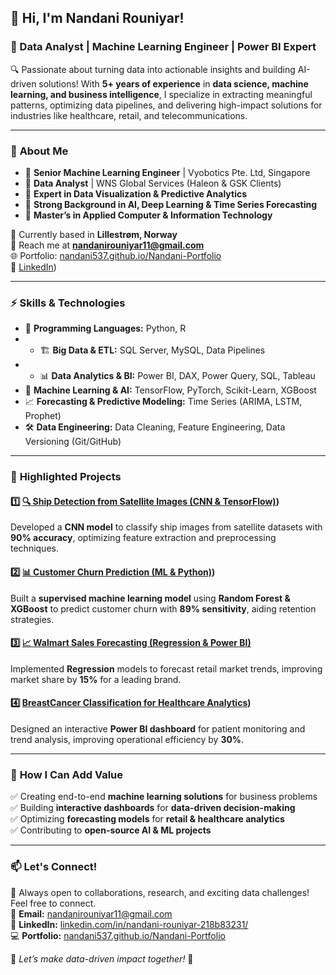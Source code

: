 ## 👋 Hi, I'm Nandani Rouniyar!  
### 🚀 Data Analyst | Machine Learning Engineer | Power BI Expert   

🔍 Passionate about turning data into actionable insights and building AI-driven solutions! With **5+ years of experience** in **data science, machine learning, and business intelligence**, I specialize in extracting meaningful patterns, optimizing data pipelines, and delivering high-impact solutions for industries like healthcare, retail, and telecommunications.

---

### 📌 **About Me**  
- 🔹 **Senior Machine Learning Engineer** | Vyobotics Pte. Ltd, Singapore  
- 🔹 **Data Analyst** | WNS Global Services (Haleon & GSK Clients)  
- 🔹 **Expert in Data Visualization & Predictive Analytics**  
- 🔹 **Strong Background in AI, Deep Learning & Time Series Forecasting**  
- 🔹 **Master’s in Applied Computer & Information Technology**  

📍 Currently based in **Lillestrøm, Norway**  
📧 Reach me at **nandanirouniyar11@gmail.com**  
🌐 Portfolio: [nandani537.github.io/Nandani-Portfolio](https://nandani537.github.io/Nandani-Portfolio)  
🔗 [LinkedIn](https://www.linkedin.com/in/nandani-rouniyar-218b83231/))

---

### ⚡ **Skills & Technologies**

- 📝 **Programming Languages:** Python, R
- - 🏗 **Big Data & ETL:** SQL Server, MySQL, Data Pipelines
- - 📊 **Data Analytics & BI:** Power BI, DAX, Power Query, SQL, Tableau
- 🧠 **Machine Learning & AI:** TensorFlow, PyTorch, Scikit-Learn, XGBoost
- 📈 **Forecasting & Predictive Modeling:** Time Series (ARIMA, LSTM, Prophet)
- 🛠 **Data Engineering:** Data Cleaning, Feature Engineering, Data Versioning (Git/GitHub)

---

### 🚀 **Highlighted Projects**

#### 1️⃣ [🔍 Ship Detection from Satellite Images (CNN & TensorFlow)](https://github.com/nandani537/Ship-Detection))  
Developed a **CNN model** to classify ship images from satellite datasets with **90% accuracy**, optimizing feature extraction and preprocessing techniques. 

#### 2️⃣ [📊 Customer Churn Prediction (ML & Python)](https://github.com/nandani537/vodafone-churn-prediction))  
Built a **supervised machine learning model** using **Random Forest & XGBoost** to predict customer churn with **89% sensitivity**, aiding retention strategies. 

#### 3️⃣ [📈 Walmart Sales Forecasting (Regression & Power BI)](https://github.com/nandani537/Walmart-Sales-Forecasting-New) 
Implemented **Regression** models to forecast retail market trends, improving market share by **15%** for a leading brand. 

#### 4️⃣ [ BreastCancer Classification for Healthcare Analytics](https://github.com/nandani537/Breast-Cancer-Classification))  
Designed an interactive **Power BI dashboard** for patient monitoring and trend analysis, improving operational efficiency by **30%**.



---

### 🌟 **How I Can Add Value**
✅ Creating end-to-end **machine learning solutions** for business problems  
✅ Building **interactive dashboards** for **data-driven decision-making**  
✅ Optimizing **forecasting models** for **retail & healthcare analytics**  
✅ Contributing to **open-source AI & ML projects**  

---

### 📫 **Let's Connect!**
💬 Always open to collaborations, research, and exciting data challenges! Feel free to connect.  
📩 **Email:** nandanirouniyar11@gmail.com  
🔗 **LinkedIn:** [linkedin.com/in/nandani-rouniyar-218b83231/](https://www.linkedin.com/in/nandani-rouniyar-218b83231/)  
💻 **Portfolio:** [nandani537.github.io/Nandani-Portfolio](https://nandani537.github.io/Nandani-Portfolio)  

🌟 *Let’s make data-driven impact together!* 🚀
